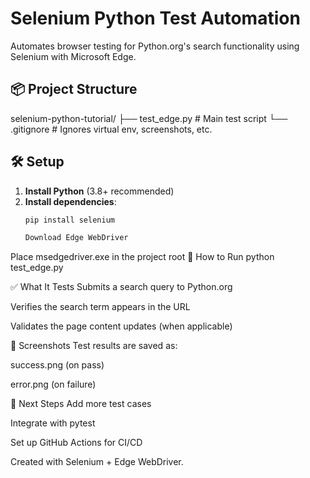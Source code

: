 # Selenium Python Test Automation

Automates browser testing for Python.org's search functionality using Selenium with Microsoft Edge.

## 📦 Project Structure
selenium-python-tutorial/
├── test_edge.py # Main test script
└── .gitignore # Ignores virtual env, screenshots, etc.


## 🛠️ Setup
1. **Install Python** (3.8+ recommended)
2. **Install dependencies**:
   ```bash
   pip install selenium

   Download Edge WebDriver

Place msedgedriver.exe in the project root
🚀 How to Run
python test_edge.py

✅ What It Tests
Submits a search query to Python.org

Verifies the search term appears in the URL

Validates the page content updates (when applicable)

📸 Screenshots
Test results are saved as:

success.png (on pass)

error.png (on failure)

🌟 Next Steps
Add more test cases

Integrate with pytest

Set up GitHub Actions for CI/CD

Created with Selenium + Edge WebDriver.
